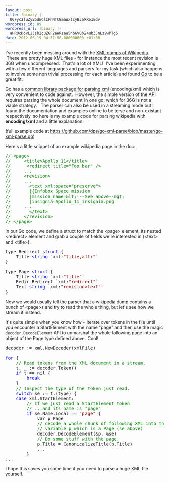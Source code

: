 ```yaml
---
layout: post
title: !binary |-
  UGFyc2luZyBodWdlIFhNTCBmaWxlcyB3aXRoIEdv
wordpress_id: 89
wordpress_url: !binary |-
  aHR0cDovL2Jsb2cuZGF2aWRzaW5nbGV0b24ub3JnLz9wPTg5
date: 2012-06-19 04:37:58.000000000 +01:00
---
```

I've recently been messing around with the <a href="http://en.wikipedia.org/wiki/Wikipedia:Database_download">XML dumps of Wikipedia</a>.  These are pretty huge XML files - for instance the most recent revision is 36G when uncompressed.  That's a lot of XML!  I've been experimenting with a few different languages and parsers for my task (which also happens to involve some non trivial processing for each article) and found <a href="http://www.golang.org/">Go</a> to be a great fit.

Go has a <a href="http://golang.org/pkg/encoding/xml/">common library package for parsing xml</a> (encoding/xml) which is very convenient to code against.  However, the simple version of the API requires parsing the whole document in one go, which for 36G is not a viable strategy.   The parser can also be used in a streaming mode but I found the documentation and examples online to be terse and non-existant respectively, so here is my example code for parsing wikipedia with <b>encoding/xml</b> and a little explanation!

(full example code at <a href="https://github.com/dps/go-xml-parse/blob/master/go-xml-parse.go">https://github.com/dps/go-xml-parse/blob/master/go-xml-parse.go</a>)

Here's a little snippet of an example wikipedia page in the doc:
<pre><span style=' color: Green;'>// &lt;page&gt;</span> 
<span style=' color: Green;'>//     &lt;title&gt;Apollo 11&lt;/title&gt;</span> 
<span style=' color: Green;'>//      &lt;redirect title="Foo bar" /&gt;</span> 
<span style=' color: Green;'>//     ...</span> 
<span style=' color: Green;'>//     &lt;revision&gt;</span> 
<span style=' color: Green;'>//     ...</span> 
<span style=' color: Green;'>//       &lt;text xml:space="preserve"&gt;</span> 
<span style=' color: Green;'>//       {{Infobox Space mission</span> 
<span style=' color: Green;'>//       |mission_name=&amp;lt;!--See above--&amp;gt;</span> 
<span style=' color: Green;'>//       |insignia=Apollo_11_insignia.png</span> 
<span style=' color: Green;'>//     ...</span> 
<span style=' color: Green;'>//       &lt;/text&gt;</span> 
<span style=' color: Green;'>//     &lt;/revision&gt;</span> 
<span style=' color: Green;'>// &lt;/page&gt;</span></pre>

In our Go code, we define a struct to match the &lt;page&gt; element, its nested &lt;redirect&gt; element and grab a couple of fields we're interested in (&lt;text&gt; and &lt;title&gt;).

<pre>type Redirect <span style="color: blue;">struct</span> { 
    Title <span style="color: blue;">string</span> `xml:<span style="color: maroon;">"title,attr"</span>` 
} 

type Page <span style="color: blue;">struct</span> { 
    Title <span style="color: blue;">string</span> `xml:<span style="color: maroon;">"title"</span>` 
    Redir Redirect `xml:<span style="color: maroon;">"redirect"</span>` 
    Text <span style="color: blue;">string</span> `xml:<span style="color: maroon;">"revision&gt;text"</span>` 
}</pre>

<p>Now we would usually tell the parser that a wikipedia dump contains a bunch of &lt;page&gt;s and try to read the whole thing, but let's see how we stream it instead.</p>  It's quite simple when you know how - iterate over tokens in the file until you encounter a StartElement with the name "page" and then use the magic <code>decoder.DecodeElement</code> API to unmarshal the whole following page into an object of the Page type defined above.  Cool!

<pre>decoder := xml.NewDecoder(xmlFile) 

<span style=' color: Blue;'>for</span> { 
    <span style=' color: Green;'>// Read tokens from the XML document in a stream.</span> 
    t, _ := decoder.Token() 
    <span style=' color: Blue;'>if</span> t == nil { 
        <span style=' color: Blue;'>break</span> 
    } 
    <span style=' color: Green;'>// Inspect the type of the token just read.</span> 
    <span style=' color: Blue;'>switch</span> se := t.(type) { 
    <span style=' color: Blue;'>case</span> xml.StartElement: 
        <span style=' color: Green;'>// If we just read a StartElement token</span> 
        <span style=' color: Green;'>// ...and its name is "page"</span> 
        <span style=' color: Blue;'>if</span> se.Name.Local == <span style=' color: Maroon;'>"page"</span> { 
            var p Page 
            <span style=' color: Green;'>// decode a whole chunk of following XML into the</span>
            <span style=' color: Green;'>// variable p which is a Page (se above)</span> 
            decoder.DecodeElement(&amp;p, &amp;se) 
            <span style=' color: Green;'>// Do some stuff with the page.</span> 
            p.Title = CanonicalizeTitle(p.Title)
            ...
        } 
...</pre>

I hope this saves you some time if you need to parse a huge XML file yourself.

